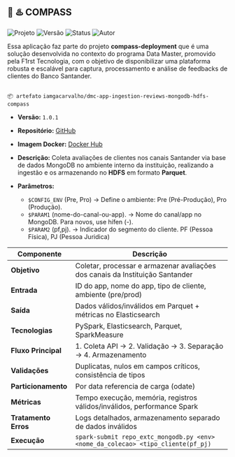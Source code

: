 🧭 ♨️ COMPASS
---

<p align="left">
  <img src="https://img.shields.io/badge/projeto-Compass-blue?style=flat-square" alt="Projeto">
  <img src="https://img.shields.io/badge/versão-1.0.0-blue?style=flat-square" alt="Versão">
  <img src="https://img.shields.io/badge/status-deployed-green?style=flat-square" alt="Status">
  <img src="https://img.shields.io/badge/autor-Gabriel_Carvalho-lightgrey?style=flat-square" alt="Autor">
</p>

Essa aplicação faz parte do projeto **compass-deployment** que é uma solução desenvolvida no contexto do programa Data Master, promovido pela F1rst Tecnologia, com o objetivo de disponibilizar uma plataforma robusta e escalável para captura, processamento e análise de feedbacks de clientes do Banco Santander.


![<data-master-compass>](https://github.com/gacarvalho/repo-spark-delta-iceberg/blob/main/header.png?raw=true)



`📦 artefato` `iamgacarvalho/dmc-app-ingestion-reviews-mongodb-hdfs-compass`

- **Versão:** `1.0.1`
- **Repositório:** [GitHub](https://github.com/gacarvalho/mongodb/)
- **Imagem Docker:** [Docker Hub](https://hub.docker.com/repository/docker/iamgacarvalho/dmc-app-ingestion-reviews-mongodb-hdfs-compass/tags/1.0.1/sha256-4b406055b4cabd7b2b2e5395eb6f7f1062f104f8080a2bef5d25f2c350bdf43f)
- **Descrição:**  Coleta avaliações de clientes nos canais Santander via base de dados MongoDB no ambiente interno da instituição, realizando a ingestão e os armazenando no **HDFS** em formato **Parquet**.
- **Parâmetros:**

    - `$CONFIG_ENV` (Pre, Pro) → Define o ambiente: Pre (Pré-Produção), Pro (Produção).
    - `$PARAM1` (nome-do-canal-ou-app). → Nome do canal/app no MongoDB. Para novos, use hífen (-).
    - `$PARAM2` (pf,pj). → Indicador do segmento do cliente. PF (Pessoa Física), PJ (Pessoa Juridica)
 

| Componente          | Descrição                                                                            |
|---------------------|--------------------------------------------------------------------------------------|
| **Objetivo**        | Coletar, processar e armazenar avaliações dos canais da Instituição Santander        |
| **Entrada**         | ID do app, nome do app, tipo de cliente, ambiente (pre/prod)                         |
| **Saída**           | Dados válidos/inválidos em Parquet + métricas no Elasticsearch                       |
| **Tecnologias**     | PySpark, Elasticsearch, Parquet, SparkMeasure                                        |
| **Fluxo Principal** | 1. Coleta API → 2. Validação → 3. Separação → 4. Armazenamento                       |
| **Validações**      | Duplicatas, nulos em campos críticos, consistência de tipos                          |
| **Particionamento** | Por data referencia de carga (odate)                                                 |
| **Métricas**        | Tempo execução, memória, registros válidos/inválidos, performance Spark              |
| **Tratamento Erros**| Logs detalhados, armazenamento separado de dados inválidos                           |
| **Execução**        | `spark-submit repo_extc_mongodb.py <env> <nome_da_colecao> <tipo_cliente(pf_pj)` |